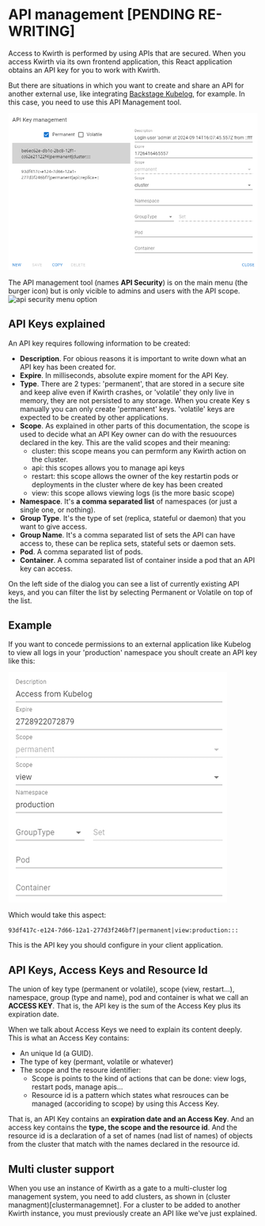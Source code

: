 # API management [PENDING RE-WRITING]
Access to Kwirth is performed by using APIs that are secured. When you access Kwirth via its own frontend application, this React application obtains an API key for you to work with Kwirth.

But there are situations in which you want to create and share an API for another external use, like integrating [Backstage Kubelog](https://github.com/jfvilas/kubelog), for example. In this case, you need to use this API Management tool.

![api-management](./_media/api-management.png)

The API management tool (names **API Security**) is on the main menu (the burger icon) but is only vicible to admins and users with the API scope.
![api security menu option](api-security-menu-option.png)


## API Keys explained

An API key requires following information to be created:

- **Description**. For obious reasons it is important to write down what an API key has been created for.
- **Expire**. In milliseconds, absolute expire moment for the API Key.
- **Type**. There are 2 types: 'permanent', that are stored in a secure site and keep alive even if Kwirth crashes, or 'volatile' they only live in memory, they are not persisted to any storage. When you create Key s manually you can only create 'permanent' keys. 'volatile' keys are expected to be created by other applications.
- **Scope**. As explained in other parts of this documentation, the scope is used to decide what an API Key owner can do with the resuources declared in the key. This are the valid scopes and their meaning:
    - cluster: this scope means you can permform any Kwirth action on the cluster.
    - api: this scopes allows you to manage api keys
    - restart: this scope allows the owner of the key restartin pods or deployments in the cluster where de key has been created
    - view: this scope allows viewing logs (is the more basic scope)
- **Namespace**. It's  **a comma separated list** of namespaces (or just a single one, or nothing).
- **Group Type**. It's the type of set (replica, stateful or daemon) that you want to give access.
- **Group Name**. It's a comma separated list of sets the API can have access to, these can be replica sets, stateful sets or daemon sets.
- **Pod**. A comma separated list of pods.
- **Container**. A comma separated list of container inside a pod that an API key can access.

On the left side of the dialog you can see a list of currently existing API keys, and you can filter the list by selecting Permanent or Volatile on top of the list.

## Example
If you want to concede permissions to an external application like Kubelog to view all logs in your 'production' namespace you shoult create an API key like this:

![production-logs](./_media/production-logs.png)

Which would take this aspect:

```code
93df417c-e124-7d66-12a1-277d3f246bf7|permanent|view:production:::
```

This is the API key you should configure in your client application.


## API Keys, Access Keys and Resource Id
The union of key type (permanent or volatile), scope (view, restart...), namespace, group (type and name), pod and container is what we call an **ACCESS KEY**. That is, the API key is the sum of the Access Key plus its expiration date.

When we talk about Access Keys we need to explain its content deeply. This is what an Access Key contains:
  - An unique Id (a GUID).
  - The type of key (permant, volatile or whatever)
  - The scope and the resoure identifier:
    - Scope is points to the kind of actions that can be done: view logs, restart pods, manage apis...
    - Resource id is a pattern which states what resrouces can be managed (accoriding to scope) by using this Access Key.

That is, an API Key contains an **expiration date and an Access Key**. And an access key contains the **type, the scope and the resource id**. And the resource id is a declaration of a set of names (nad list of names) of objects from the cluster that match with the names declared in the resource id.


## Multi cluster support
When you use an instance of Kwirth as a gate to a multi-cluster log management system, you need to add clusters, as shown in (cluster managment)[clustermanagemnet]. For a cluster to be added to another Kwirth instance, you must previously create an API like we've just explained.
